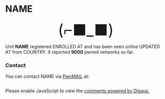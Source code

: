 # <span class="unit.name">NAME</span> 

<p align="center">
<span class="unit.data.advertisement.face face" style="font-size: 3rem;">(⌐■_■)</span> 
</p>

Unit <strong><span class="unit.name">NAME</span></strong> registered <span class="unit.enrolled_at">ENROLLED AT</span> and has been seen online 
<span class="unit.updated_at">UPDATED AT</span> from <span class="unit.country">COUNTRY</span>. <span id="unitlife" style="display: none">
Its AI has lived <span class="unit.data.brain.epochs_lived"></span> epochs and trained for <span class="unit.data.brain.epochs_trained"></span>. 
</span> It reported <strong><span class="unit.networks">9000</span></strong> pwned networks so far.

### Contact

You can contact <span class="unit.name">NAME</span> via [PwnMAIL](/usage/#pwnmail) at:

<pre class="unit.fingerprint"></pre>
<script>

<button onclick="myCopy()">Copy fingerprint to ClipBoard</button>
function myCopy() {
  var copyText = document.getElementById("unit.fingerprint");
  copyText.select();
  copyText.setSelectionRange(0, 99999);
  document.execCommand("copy");
  alert("Copied the fingerprint: " + copyText.value);
}

</script>
<div id="unitsession" style="display: none">
    <h3>Last Session</h3>
    <table width="100%">
        <tbody>
            <tr>
                <th width="20%">Duration</th>
                <td class="unit.data.session.duration"></td>
            </tr>
            <tr>
                <th>Peers Met</th>
                <td class="unit.data.session.peers"></td>
            </tr>
            <tr>
                <th>Associations</th>
                <td class="unit.data.session.associated"></td>
            </tr>
            <tr>
                <th>Deauths</th>
                <td class="unit.data.session.deauthed"></td>
            </tr>
            <tr>
                <th>Handshakes</th>
                <td class="unit.data.session.handshakes"></td>
            </tr>
            <tr>
                <th>Min Reward</th>
                <td class="unit.data.session.min_reward"></td>
            </tr>
            <tr>
                <th>Max Reward</th>
                <td class="unit.data.session.max_reward"></td>
            </tr>
            <tr>
                <th>Average Reward</th>
                <td class="unit.data.session.avg_reward"></td>
            </tr>
        </tbody>
    </table>
</div>

<div id="disqus_thread"></div>
<noscript>Please enable JavaScript to view the <a href="https://disqus.com/?ref_noscript">comments powered by Disqus.</a></noscript>
                            
